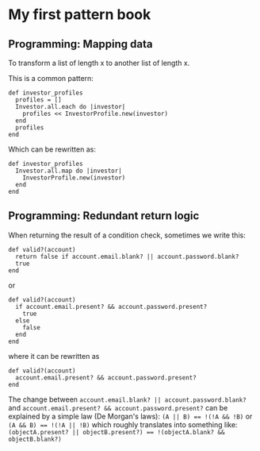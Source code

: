 # My first pattern book

## Programming: Mapping data

To transform a list of length x to another list of length x.

This is a common pattern:

```
def investor_profiles
  profiles = []
  Investor.all.each do |investor|
    profiles << InvestorProfile.new(investor)
  end
  profiles
end
```
Which can be rewritten as:
```
def investor_profiles
  Investor.all.map do |investor|
    InvestorProfile.new(investor)
  end
end
```

## Programming: Redundant return logic

When returning the result of a condition check, sometimes we write this:

```
def valid?(account)
  return false if account.email.blank? || account.password.blank?
  true
end
```

or

```
def valid?(account)
  if account.email.present? && account.password.present?
    true
  else
    false
  end
end
```

where it can be rewritten as

```
def valid?(account)
  account.email.present? && account.password.present?
end
```

The change between `account.email.blank? || account.password.blank?` and `account.email.present? && account.password.present?` can be explained by a simple law (De Morgan's laws): `(A || B) == !(!A && !B)` or `(A && B) == !(!A || !B)` which roughly translates into something like: `(objectA.present? || objectB.present?) == !(objectA.blank? && objectB.blank?)`



